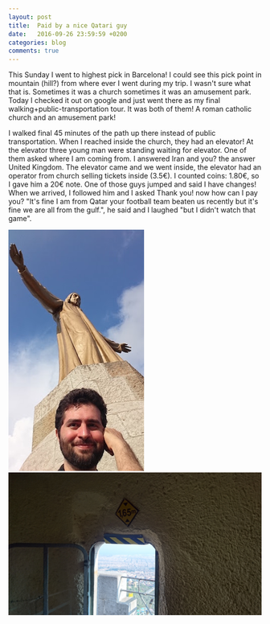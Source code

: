 ```yaml
---
layout: post
title:  Paid by a nice Qatari guy
date:   2016-09-26 23:59:59 +0200
categories: blog
comments: true
---
```


This Sunday I went to highest pick in Barcelona! I could see this pick point in mountain (hill?) from where ever I went during my trip. I wasn't sure what that is. Sometimes it was a church sometimes it was an amusement park. Today I checked it out on google and just went there as my final walking+public-transportation tour. It was both of them! A roman catholic church and an amusement park!

I walked final 45 minutes of the path up there instead of public transportation. When I reached inside the church, they had an elevator! At the elevator three young man were standing waiting for elevator. One of them asked where I am coming from. I answered Iran and you? the answer United Kingdom. The elevator came and we went inside, the elevator had an operator from church selling tickets inside (3.5€). I counted coins: 1.80€, so I gave him a 20€ note. One of those guys jumped and said I have changes! When we arrived, I followed him and I asked Thank you! now how can I pay you? "It's fine I am from Qatar your football team beaten us recently but it's fine we are all from the gulf.", he said and I laughed "but I didn't watch that game".

![barcelona-top](/images/barcelona-top.jpeg)
![barcelona-top2](/images/barcelona-top2.jpeg)
